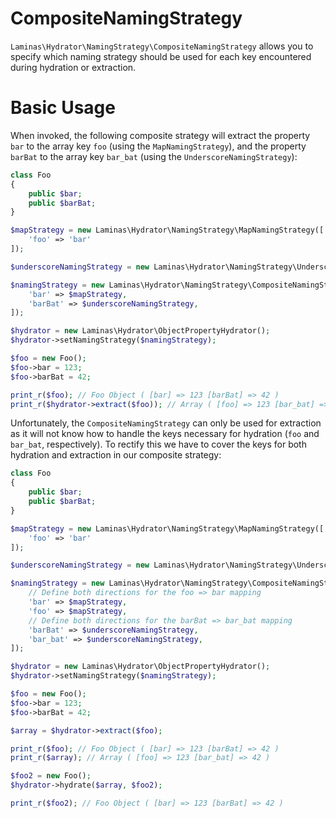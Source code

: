 # CompositeNamingStrategy

`Laminas\Hydrator\NamingStrategy\CompositeNamingStrategy` allows you to specify which naming
strategy should be used for each key encountered during hydration or extraction.

# Basic Usage

When invoked, the following composite strategy will extract the property `bar`
to the array key `foo` (using the `MapNamingStrategy`), and the property
`barBat` to the array key `bar_bat` (using the `UnderscoreNamingStrategy`):

```php
class Foo
{
    public $bar;
    public $barBat;
}

$mapStrategy = new Laminas\Hydrator\NamingStrategy\MapNamingStrategy([
    'foo' => 'bar'
]);

$underscoreNamingStrategy = new Laminas\Hydrator\NamingStrategy\UnderscoreNamingStrategy();

$namingStrategy = new Laminas\Hydrator\NamingStrategy\CompositeNamingStrategy([
    'bar' => $mapStrategy,
    'barBat' => $underscoreNamingStrategy,
]);

$hydrator = new Laminas\Hydrator\ObjectPropertyHydrator();
$hydrator->setNamingStrategy($namingStrategy);

$foo = new Foo();
$foo->bar = 123;
$foo->barBat = 42;

print_r($foo); // Foo Object ( [bar] => 123 [barBat] => 42 )
print_r($hydrator->extract($foo)); // Array ( [foo] => 123 [bar_bat] => 42 )
```

Unfortunately, the `CompositeNamingStrategy` can only be used for extraction as it will not know how
to handle the keys necessary for hydration (`foo` and `bar_bat`, respectively). To rectify this we
have to cover the keys for both hydration and extraction in our composite strategy:

```php
class Foo
{
    public $bar;
    public $barBat;
}

$mapStrategy = new Laminas\Hydrator\NamingStrategy\MapNamingStrategy([
    'foo' => 'bar'
]);

$underscoreNamingStrategy = new Laminas\Hydrator\NamingStrategy\UnderscoreNamingStrategy();

$namingStrategy = new Laminas\Hydrator\NamingStrategy\CompositeNamingStrategy([
    // Define both directions for the foo => bar mapping
    'bar' => $mapStrategy,
    'foo' => $mapStrategy,
    // Define both directions for the barBat => bar_bat mapping
    'barBat' => $underscoreNamingStrategy,
    'bar_bat' => $underscoreNamingStrategy,
]);

$hydrator = new Laminas\Hydrator\ObjectPropertyHydrator();
$hydrator->setNamingStrategy($namingStrategy);

$foo = new Foo();
$foo->bar = 123;
$foo->barBat = 42;

$array = $hydrator->extract($foo);

print_r($foo); // Foo Object ( [bar] => 123 [barBat] => 42 )
print_r($array); // Array ( [foo] => 123 [bar_bat] => 42 )

$foo2 = new Foo();
$hydrator->hydrate($array, $foo2);

print_r($foo2); // Foo Object ( [bar] => 123 [barBat] => 42 )
```
